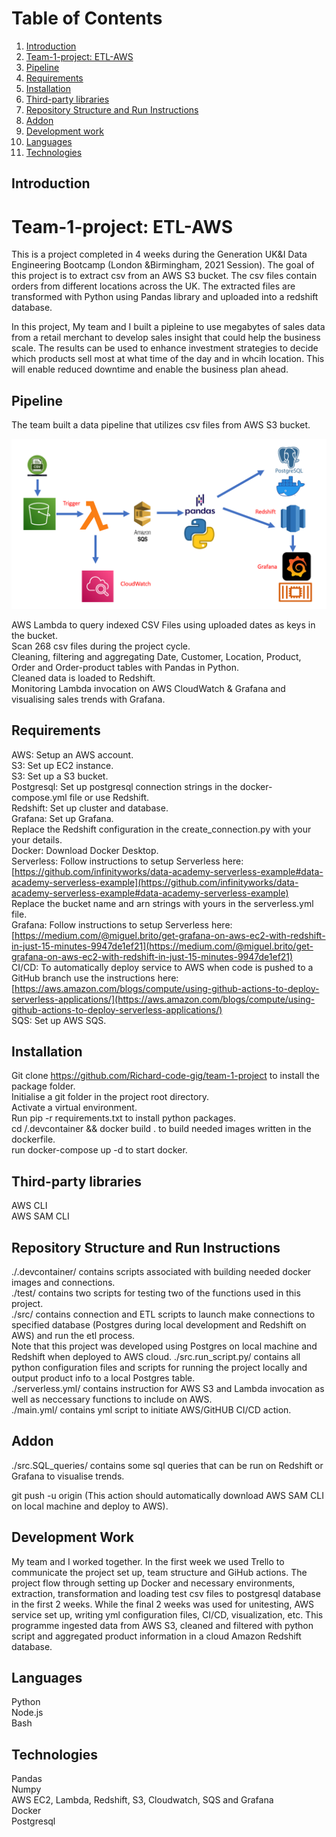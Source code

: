 # Table of Contents
1. [Introduction](#introduction)
2. [Team-1-project: ETL-AWS](#team-1-project-etl-aws)  
3. [Pipeline](#pipeline)  
4. [Requirements](#requirements)  
5. [Installation](#installation)  
6. [Third-party libraries](#third-party-libraries)  
7. [Repository Structure and Run Instructions](#repository-structure-and-run-instructions)  
8. [Addon](#addon)  
9. [Development work](#development-work)  
10. [Languages](#languages)  
11. [Technologies](#technologies)  

## Introduction

# Team-1-project: ETL-AWS

This is a project completed in 4 weeks during the Generation UK&I Data Engineering Bootcamp (London &Birmingham, 2021 Session). The goal of this project is to extract csv from an AWS S3 bucket. The csv files contain orders from different locations across the UK. The extracted files are transformed with Python using Pandas library and uploaded into a redshift database. 

In this project, My team and I built a pipleine to use megabytes of sales data from a retail merchant to develop sales insight that could help the business scale. The results can be used to enhance investment strategies to decide which products sell most at what time of the day and in whcih location. This will enable reduced downtime and enable the business plan ahead.

## Pipeline
The team built a data pipeline that utilizes csv files from AWS S3 bucket.

![Project flow](https://github.com/Richard-code-gig/team-1-project/blob/main/project_flow.png?raw=true)

AWS Lambda to query indexed CSV Files using uploaded dates as keys in the bucket.  
Scan 268 csv files during the project cycle.  
Cleaning, filtering and aggregating Date, Customer, Location, Product, Order and Order-product tables with Pandas in Python.  
Cleaned data is loaded to Redshift.  
Monitoring Lambda invocation on AWS CloudWatch & Grafana and visualising sales trends with Grafana.  

## Requirements
AWS: Setup an AWS account.  
S3: Set up EC2 instance.  
S3: Set up a S3 bucket.  
Postgresql: Set up postgresql connection strings in the docker-compose.yml file or use Redshift.  
Redshift: Set up cluster and database.  
Grafana: Set up Grafana.  
Replace the Redshift configuration in the create_connection.py with your your details.  
Docker: Download Docker Desktop.  
Serverless: Follow instructions to setup Serverless here:  
[https://github.com/infinityworks/data-academy-serverless-example#data-academy-serverless-example](https://github.com/infinityworks/data-academy-serverless-example#data-academy-serverless-example)  
Replace the bucket name and arn strings with yours in the serverless.yml file.  
Grafana: Follow instructions to setup Serverless here:  
[https://medium.com/@miguel.brito/get-grafana-on-aws-ec2-with-redshift-in-just-15-minutes-9947de1ef21](https://medium.com/@miguel.brito/get-grafana-on-aws-ec2-with-redshift-in-just-15-minutes-9947de1ef21)  
CI/CD: To automatically deploy service to AWS when code is pushed to a GitHub branch use the instructions here:  
[https://aws.amazon.com/blogs/compute/using-github-actions-to-deploy-serverless-applications/](https://aws.amazon.com/blogs/compute/using-github-actions-to-deploy-serverless-applications/)  
SQS: Set up AWS SQS.  

## Installation
Git clone https://github.com/Richard-code-gig/team-1-project to install the package folder.  
Initialise a git folder in the project root directory.  
Activate a virtual environment.  
Run pip -r requirements.txt to install python packages.  
cd /.devcontainer && docker build . to build needed images written in the dockerfile.  
run docker-compose up -d to start docker.  

## Third-party libraries
AWS CLI  
AWS SAM CLI  

## Repository Structure and Run Instructions

./.devcontainer/ contains scripts associated with building needed docker images and connections.  
./test/ contains two scripts for testing two of the functions used in this project.  
./src/ contains connection and ETL scripts to launch make connections to specified database (Postgres during local development and Redshift on AWS) and run the etl process.  
Note that this project was developed using Postgres on local machine and Redshift when deployed to AWS cloud.
./src.run_script.py/ contains all python configuration files and scripts for running the project locally and output product info to a local Postgres table.  
./serverless.yml/ contains instruction for AWS S3 and Lambda invocation as well as neccessary functions to include on AWS.  
./main.yml/ contains yml script to initiate AWS/GitHUB CI/CD action.  

## Addon
./src.SQL_queries/ contains some sql queries that can be run on Redshift or Grafana to visualise trends.  

git push -u origin <remote-branch> (This action should automatically download AWS SAM CLI on local machine and deploy to AWS).  

## Development Work
My team and I worked together. In the first week we used Trello to communicate the project set up, team structure and GiHub actions. The project flow through setting up Docker and necessary environments, extraction, transformation and loading test csv files to postgresql database in the first 2 weeks. While the final 2 weeks was used for unitesting, AWS service set up, writing yml configuration files, CI/CD, visualization, etc. This programme ingested data from AWS S3, cleaned and filtered with python script and aggregated product information in a cloud Amazon Redshift database.  

## Languages
Python  
Node.js  
Bash  

## Technologies  
Pandas   
Numpy  
AWS EC2, Lambda, Redshift, S3, Cloudwatch, SQS and Grafana  
Docker  
Postgresql  
